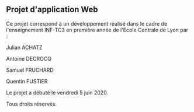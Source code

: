 ## Projet d'application Web

Ce projet correspond à un développement réalisé dans le cadre de l'enseignement INF-TC3 en première année de l'Ecole Centrale de Lyon par :

Julian ACHATZ

Antoine DECROCQ

Samuel FRUCHARD

Quentin FUSTIER

Le projet a débuté le vendredi 5 juin 2020.

Tous droits réservés.
